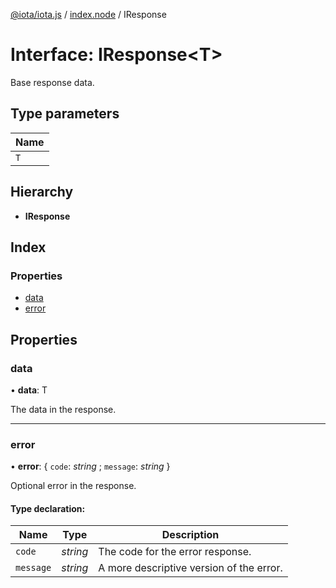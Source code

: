 [@iota/iota.js](../README.md) / [index.node](../modules/index_node.md) / IResponse

# Interface: IResponse<T\>

Base response data.

## Type parameters

Name |
------ |
`T` |

## Hierarchy

* **IResponse**

## Index

### Properties

* [data](index_node.iresponse.md#data)
* [error](index_node.iresponse.md#error)

## Properties

### data

• **data**: T

The data in the response.

___

### error

• **error**: { `code`: *string* ; `message`: *string*  }

Optional error in the response.

#### Type declaration:

Name | Type | Description |
------ | ------ | ------ |
`code` | *string* | The code for the error response.   |
`message` | *string* | A more descriptive version of the error.   |
